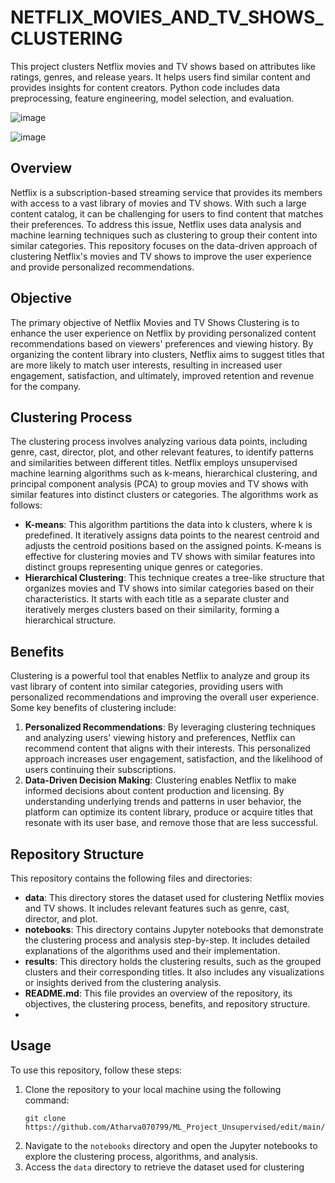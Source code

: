 # NETFLIX_MOVIES_AND_TV_SHOWS_CLUSTERING
This project clusters Netflix movies and TV shows based on attributes like ratings, genres, and release years. It helps users find similar content and provides insights for content creators. Python code includes data preprocessing, feature engineering, model selection, and evaluation.

![image](https://github.com/Shraddha6999/NETFLIX_MOVIES_AND_TV_SHOWS_CLUSTERING/assets/123643720/72f28a29-a302-4a14-b774-2a51da4c3009)


![image](https://github.com/Shraddha6999/NETFLIX_MOVIES_AND_TV_SHOWS_CLUSTERING/assets/123643720/13f1d989-c909-4b38-aca7-0c0ae4d64fd4)

## Overview
Netflix is a subscription-based streaming service that provides its members with access to a vast library of movies and TV shows. With such a large content catalog, it can be challenging for users to find content that matches their preferences. To address this issue, Netflix uses data analysis and machine learning techniques such as clustering to group their content into similar categories. This repository focuses on the data-driven approach of clustering Netflix's movies and TV shows to improve the user experience and provide personalized recommendations.

## Objective
The primary objective of Netflix Movies and TV Shows Clustering is to enhance the user experience on Netflix by providing personalized content recommendations based on viewers' preferences and viewing history. By organizing the content library into clusters, Netflix aims to suggest titles that are more likely to match user interests, resulting in increased user engagement, satisfaction, and ultimately, improved retention and revenue for the company.

## Clustering Process
The clustering process involves analyzing various data points, including genre, cast, director, plot, and other relevant features, to identify patterns and similarities between different titles. Netflix employs unsupervised machine learning algorithms such as k-means, hierarchical clustering, and principal component analysis (PCA) to group movies and TV shows with similar features into distinct clusters or categories.
The algorithms work as follows:

- **K-means**: This algorithm partitions the data into k clusters, where k is predefined. It iteratively assigns data points to the nearest centroid and adjusts the centroid positions based on the assigned points. K-means is effective for clustering movies and TV shows with similar features into distinct groups representing unique genres or categories.
- **Hierarchical Clustering**: This technique creates a tree-like structure that organizes movies and TV shows into similar categories based on their characteristics. It starts with each title as a separate cluster and iteratively merges clusters based on their similarity, forming a hierarchical structure.

## Benefits
Clustering is a powerful tool that enables Netflix to analyze and group its vast library of content into similar categories, providing users with personalized recommendations and improving the overall user experience. Some key benefits of clustering include:
1. **Personalized Recommendations**: By leveraging clustering techniques and analyzing users' viewing history and preferences, Netflix can recommend content that aligns with their interests. This personalized approach increases user engagement, satisfaction, and the likelihood of users continuing their subscriptions.
2. **Data-Driven Decision Making**: Clustering enables Netflix to make informed decisions about content production and licensing. By understanding underlying trends and patterns in user behavior, the platform can optimize its content library, produce or acquire titles that resonate with its user base, and remove those that are less successful.

## Repository Structure
This repository contains the following files and directories:
- **data**: This directory stores the dataset used for clustering Netflix movies and TV shows. It includes relevant features such as genre, cast, director, and plot.
- **notebooks**: This directory contains Jupyter notebooks that demonstrate the clustering process and analysis step-by-step. It includes detailed explanations of the algorithms used and their implementation.
- **results**: This directory holds the clustering results, such as the grouped clusters and their corresponding titles. It also includes any visualizations or insights derived from the clustering analysis.
- **README.md**: This file provides an overview of the repository, its objectives, the clustering process, benefits, and repository structure.
- 
## Usage
To use this repository, follow these steps:
1. Clone the repository to your local machine using the following command:
   ```
   git clone https://github.com/Atharva070799/ML_Project_Unsupervised/edit/main/README.md
   ```
2. Navigate to the `notebooks` directory and open the Jupyter notebooks to explore the clustering process, algorithms, and analysis.
3. Access the `data` directory to retrieve the dataset used for clustering
